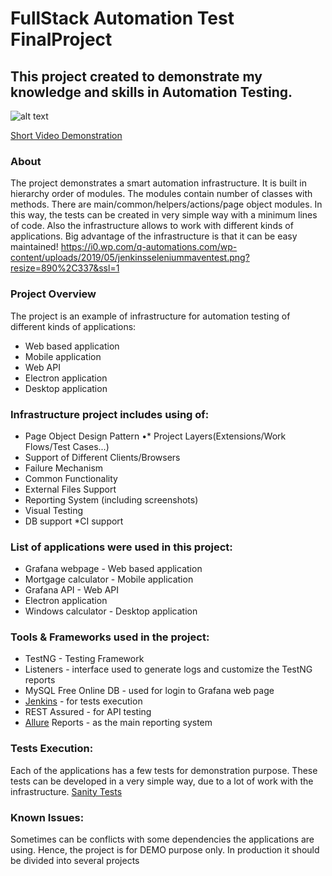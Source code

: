 
# FullStack Automation Test FinalProject

## This project created to demonstrate my knowledge and skills in Automation Testing.
 
![alt text](https://miro.medium.com/max/624/1*YI4Vk_zfRg-sbjw8pgg9Eg.png "Logo Title Text 1")

<a href="https://www.youtube.com/watch?v=8d_0tl1fBVY
" target="_blank">Short Video Demonstration</a>    

### About
 
The project demonstrates a smart automation infrastructure. It is built in hierarchy order of modules. The modules contain number of classes with methods. There are main/common/helpers/actions/page object modules. In this way, the tests can be created in very simple way with a minimum lines of code. Also the infrastructure allows to work with different kinds of applications. Big advantage of the infrastructure is that it can be easy maintained!
[https://i0.wp.com/q-automations.com/wp-content/uploads/2019/05/jenkinsseleniummaventest.png?resize=890%2C337&ssl=1
](https://miro.medium.com/max/624/1*YI4Vk_zfRg-sbjw8pgg9Eg.png)
###  Project Overview
The project is an example of infrastructure for automation testing of different kinds of applications:

* Web based application
* Mobile application
* Web API
* Electron application
* Desktop application

###  Infrastructure project includes using of:
* Page Object Design Pattern
•* Project Layers(Extensions/Work Flows/Test Cases...)
* Support of Different Clients/Browsers
* Failure Mechanism
* Common Functionality
* External Files Support
* Reporting System (including screenshots)
* Visual Testing
* DB support
*CI support

###  List of applications were used in this project:
* Grafana webpage - Web based application
* Mortgage calculator - Mobile application
* Grafana API - Web API
* Electron application
* Windows calculator - Desktop application

###  Tools & Frameworks used in the project:
* TestNG - Testing Framework
* Listeners - interface used to generate logs and customize the TestNG reports
* MySQL Free Online DB - used for login to Grafana web page
* [Jenkins](https://www.jenkins.io/) - for tests execution
* REST Assured - for API testing
* [Allure](https://qameta.io/allure-report/) Reports - as the main reporting system

###  Tests Execution:
Each of the applications has a few tests for demonstration purpose. These tests can be developed in a very simple way, due to a lot of work with the infrastructure. 
[Sanity Tests](https://github.com/ShlomiTagenya/Automation-Project/tree/master/src/test/java/sanity)

###  Known Issues:
Sometimes can be conflicts with some dependencies the applications are using. Hence, the project is for DEMO purpose only. In production it should be divided into several projects
